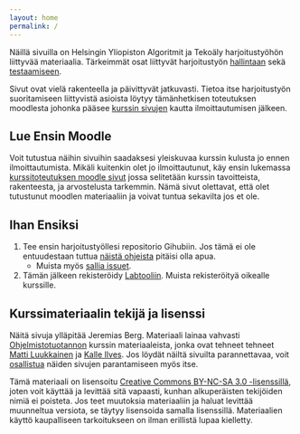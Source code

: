 ```yaml
---
layout: home
permalink: /
---
```


Näillä sivuilla on Helsingin Yliopiston Algoritmit ja Tekoäly harjoitustyöhön liittyvää materiaalia. Tärkeimmät osat liittyvät harjoitustyön [hallintaan](/projektinhallinta) sekä [testaamiseen](/testing). 

Sivut ovat vielä rakenteella ja päivittyvät jatkuvasti. 
Tietoa itse harjoitustyön suoritamiseen liittyvistä asioista löytyy tämänhetkisen toteutuksen moodlesta johonka pääsee [kurssin sivujen](https://studies.helsinki.fi/kurssit/opintojakso/otm-3d27dcc5-f7b5-4eec-b5db-53217aee3918/TKT20010) kautta ilmoittautumisen jälkeen.  

## Lue Ensin Moodle
Voit tutustua näihin sivuihin saadaksesi yleiskuvaa kurssin kulusta jo 
ennen ilmoittautumista. Mikäli kuitenkin olet jo ilmoittautunut, käy ensin lukemassa 
[kurssitoteutuksen moodle sivut]({{site.moodle}}) jossa selitetään kurssin tavoitteista, rakenteesta, ja arvostelusta tarkemmin. Nämä sivut olettavat, että olet tutustunut moodlen materiaaliin ja voivat tuntua sekavilta jos et ole.

## Ihan Ensiksi
1. Tee ensin harjoitustyöllesi repositorio Gihubiin. Jos tämä ei ole entuudestaan tuttua [näistä ohjeista](/git) pitäisi olla apua. 
    - Muista myös [sallia issuet](/git#issuiden-salliminen).
1. Tämän jälkeen rekisteröidy [Labtooliin](https://study.cs.helsinki.fi/labtool/). Muista rekisteröityä oikealle kurssille.

## Kurssimateriaalin tekijä ja lisenssi

Näitä sivuja ylläpitää Jeremias Berg. Materiaali lainaa vahvasti [Ohjelmistotuotannon](https://ohjelmistotuotanto-hy.github.io/) kurssin materiaaleista,
jonka ovat tehneet tehneet <a href="https://github.com/mluukkai">Matti Luukkainen</a> ja <a href="https://github.com/Kaltsoon">Kalle Ilves</a>. 
Jos löydät näiltä sivuilta parannettavaa, voit <a href="/korjaus#typoja-materiaalissa">osallistua</a> näiden sivujen parantamiseen myös itse.

Tämä materiaali on lisensoitu <a rel="license" href="http://creativecommons.org/licenses/by-nc-sa/3.0/">Creative Commons BY-NC-SA 3.0 -lisenssillä</a>, joten voit käyttää ja levittää sitä vapaasti, kunhan alkuperäisten tekijöiden nimiä ei poisteta. Jos teet muutoksia materiaaliin ja haluat levittää muunneltua versiota, se täytyy lisensoida samalla lisenssillä. Materiaalien käyttö kaupalliseen tarkoitukseen on ilman erillistä lupaa kielletty.
